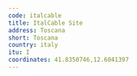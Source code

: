 ```yaml
---
code: italcable
title: ItalCable Site
address: Toscana
short: Toscana
country: italy
itu: I
coordinates: 41.8350746,12.6041397
---
```

